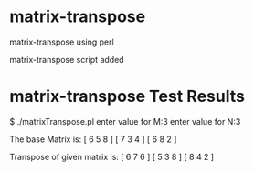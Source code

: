 # matrix-transpose
matrix-transpose using perl

matrix-transpose script added

# matrix-transpose Test Results
$ ./matrixTranspose.pl
enter value for M:3
enter value for N:3

The base Matrix is:
[  6  5  8  ]
[  7  3  4  ]
[  6  8  2  ]

Transpose of given matrix is:
[  6  7  6  ]
[  5  3  8  ]
[  8  4  2  ]

